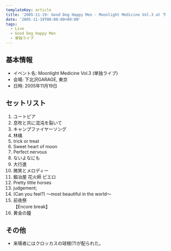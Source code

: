 ```yaml
---
templateKey: article
title: '2005-11-19: Good Dog Happy Men - Moonlight Medicine Vol.3 at 下北沢GARAGE'
date: '2005-11-19T00:00:00+09:00'
tags:
  - Live
  - Good Dog Happy Men
  - 単独ライブ
---
```

## 基本情報

* イベント名: Moonlight Medicine Vol.3 (単独ライブ)
* 会場: 下北沢GARAGE, 東京
* 日時: 2005年11月19日

## セットリスト

1. ユートピア
1. 息吹と共に混沌を裂いて
1. キャンプファイヤーソング
1. 林檎
1. trick or treat
1. Sweet heart of moon
1. Perfect nervous
1. ないよなにも
1. 大行進
1. 微笑とメロディー
1. 鍛冶屋 花火師 ピエロ
1. Pretty little horses
1. judgement;
1. (Can you feel?) ～most beautiful in the world～
1. 前夜祭<br>
   【Encore break】
1. 黄金の鐘

## その他

* 来場者にはクロッカスの球根(?)が配られた。
